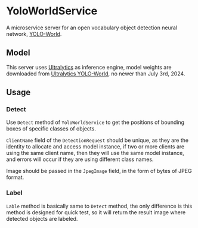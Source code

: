 # YoloWorldService
A microservice server for an open vocabulary object detection neural network, 
[YOLO-World](https://github.com/AILab-CVC/YOLO-World).

## Model

This server uses [Ultralytics](https://github.com/ultralytics/ultralytics) as inference engine,
model weights are downloaded from [Ultralytics YOLO-World](https://docs.ultralytics.com/models/yolo-world/),
no newer than July 3rd, 2024.

## Usage

### Detect

Use `Detect` method of `YoloWorldService` to get the positions of bounding boxes of specific classes of objects.

`ClientName` field of the `DetectionRequest` should be unique, as they are the identity to allocate and access model instance,
if two or more clients are using the same client name, then they will use the same model instance, 
and errors will occur if they are using different class names.

Image should be passed in the `JpegImage` field, in the form of bytes of JPEG format.

### Label

`Lable` method is basically same to `Detect` method, the only difference is this method is designed for quick test,
so it will return the result image where detected objects are labeled.
